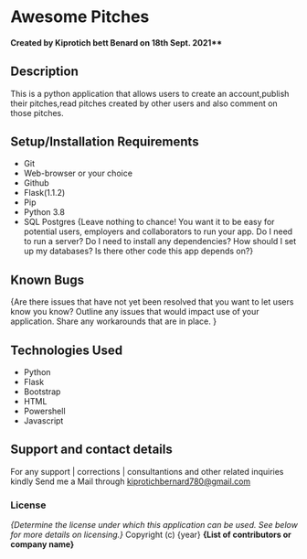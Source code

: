 # Awesome Pitches

#### Created by Kiprotich bett Benard on 18th Sept. 2021**

## Description
This is a python application that allows users to create an account,publish their pitches,read pitches created by other users and also comment on those pitches.

## Setup/Installation Requirements
- Git
- Web-browser or your choice
- Github
- Flask(1.1.2)
- Pip
- Python 3.8
- SQL Postgres
{Leave nothing to chance! You want it to be easy for potential users, employers and collaborators to run your app. Do I need to run a server? Do I need to install any dependencies? How should I set up my databases? Is there other code this app depends on?}

## Known Bugs
{Are there issues that have not yet been resolved that you want to let users know you know? Outline any issues that would impact use of your application. Share any workarounds that are in place. }

## Technologies Used
* Python
* Flask
* Bootstrap
* HTML
* Powershell
* Javascript

## Support and contact details
For any support | corrections | consultantions and other related inquiries kindly Send me a Mail through kiprotichbernard780@gmail.com
### License
*{Determine the license under which this application can be used.  See below for more details on licensing.}*
Copyright (c) {year} **{List of contributors or company name}**
